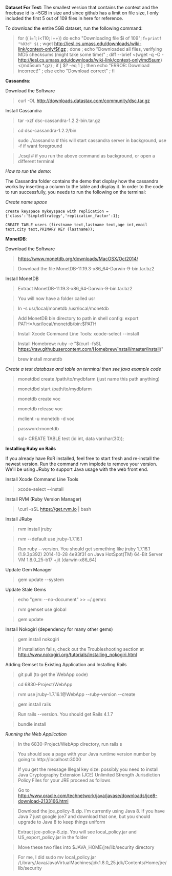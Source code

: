 **Dataset For Test**:
The smallest version that contains the context and the freebase id is ~5GB in size and since github has a limit on file size, I only included the first 5 out of 109 files in here for reference. 

To download the entire 5GB dataset, run the following command:
> for (( i=1; i<110; i++)) do echo "Downloading file $i of 109"; f=`printf "%03d" $i` ; wget http://iesl.cs.umass.edu/downloads/wiki-link/context-only/$f.gz ; done ; echo "Downloaded all files, verifying MD5 checksums (might take some time)" ; diff --brief <(wget -q -O - http://iesl.cs.umass.edu/downloads/wiki-link/context-only/md5sum) <(md5sum *.gz) ; if [ $? -eq 1 ] ; then echo "ERROR: Download incorrect\!" ; else echo "Download correct" ; fi

**Cassandra**:

Download the Software

> curl -OL http://downloads.datastax.com/community/dsc.tar.gz

Install Cassandra
> tar -xzf dsc-cassandra-1.2.2-bin.tar.gz

> cd dsc-cassandra-1.2.2/bin

> sudo ./cassandra # this will start cassandra server in background, use -f if want foreground

> ./csql # if you run the above command as background, or open a different terminal

*How to run the demo*:

The Cassandra folder contains the demo that display how the cassandra works by inserting a column to the table and display it. In order to the code to run successfully, you needs to run the following on the terminal:

*Create name space*

``
create keyspace mykeyspace with replication = {'class':'SimpleStrategy','replication_factor':1};
``

```
CREATE TABLE users (firstname text,lastname text,age int,email text,city text,PRIMARY KEY (lastname));
```
**MonetDB**:

Download the Software

> https://www.monetdb.org/downloads/MacOSX/Oct2014/

> Download the file MonetDB-11.19.3-x86_64-Darwin-9-bin.tar.bz2

Install MonetDB
> Extract MonetDB-11.19.3-x86_64-Darwin-9-bin.tar.bz2 

> You will now have a folder called usr

> ln -s usr/local/monetdb /usr/local/monetdb

> Add MonetDB bin directory to path in shell config: export PATH=/usr/local/monetdb/bin:$PATH

> Install Xcode Command Line Tools: xcode-select --install

> Install Homebrew: ruby -e "$(curl -fsSL https://raw.githubusercontent.com/Homebrew/install/master/install)"

> brew install monetdb

*Create a test database and table on terminal then see java example code*
> monetdbd create /path/to/mydbfarm (just name this path anything)

> monetdbd start /path/to/mydbfarm

> monetdb create voc

> monetdb release voc

> mclient -u monetdb -d voc

> password:monetdb

> sql> CREATE TABLE test (id int, data varchar(30));

**Installing Ruby on Rails**

If you already have RoR installed, feel free to start fresh and re-install the newest version. Run the command rvm implode to remove your version. We'll be using JRuby to support Java usage with the web front end.

Install Xcode Command Line Tools

> xcode-select --install

Install RVM (Ruby Version Manager)

> \curl -sSL https://get.rvm.io | bash

Install JRuby

> rvm install jruby

> rvm --default use jruby-1.7.16.1

> Run ruby --version. You should get something like jruby 1.7.16.1 (1.9.3p392) 2014-10-28 4e93f31 on Java HotSpot(TM) 64-Bit Server VM 1.8.0_25-b17 +jit [darwin-x86_64]

Update Gem Manager

> gem update --system

Update Stale Gems

> echo "gem: --no-document" >> ~/.gemrc

> rvm gemset use global

> gem update

Install Nokogiri (dependency for many other gems)

> gem install nokogiri

> If installation fails, check out the Troubleshooting section at http://www.nokogiri.org/tutorials/installing_nokogiri.html

Adding Gemset to Existing Application and Installing Rails

> git pull (to get the WebApp code)

> cd 6830-Project/WebApp

> rvm use jruby-1.7.16.1@WebApp --ruby-version --create

> gem install rails

> Run rails --version. You should get Rails 4.1.7

> bundle install

*Running the Web Application*

> In the 6830-Project/WebApp directory, run rails s

> You should see a page with your Java runtime version number by going to http://localhost:3000 

> If you get the message Illegal key size: possibly you need to install Java Cryptography Extension (JCE) Unlimited Strength Jurisdiction Policy Files for your JRE proceed as follows

> Go to http://www.oracle.com/technetwork/java/javase/downloads/jce8-download-2133166.html

> Download the jce_policy-8.zip. I'm currently using Java 8. If you have Java 7 just google jce7 and download that one, but you should upgrade to Java 8 to keep things uniform

> Extract jce-policy-8.zip. You will see local_policy.jar and US_export_policy.jar in the folder

> Move these two files into $JAVA_HOME/jre/lib/security directory

> For me, I did sudo mv local_policy.jar /Library/Java/JavaVirtualMachines/jdk1.8.0_25.jdk/Contents/Home/jre/lib/security


